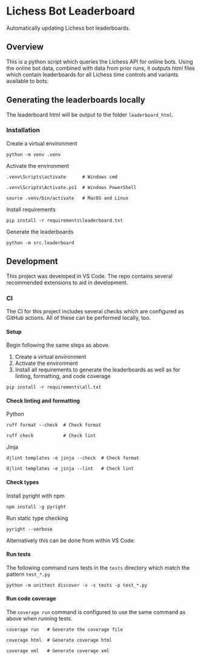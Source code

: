 # Lichess Bot Leaderboard

Automatically updating Lichess bot leaderboards.

## Overview

This is a python script which queries the Lichess API for online bots. Using the online bot data, combined with data from prior runs, it outputs html files which contain leaderboards for all Lichess time controls and variants available to bots.

## Generating the leaderboards locally

The leaderboard html will be output to the folder `leaderboard_html`.

### Installation

Create a virtual environment

```shell
python -m venv .venv
```

Activate the environment

```shell
.venv\Scripts\activate      # Windows cmd
```

```shell
.venv\Scripts\Activate.ps1  # Windows PowerShell
```

```shell
source .venv/bin/activate   # MacOS and Linux
```

Install requirements

```shell
pip install -r requirements\leaderboard.txt
```

Generate the leaderboards

```shell
python -m src.leaderboard
```

## Development

This project was developed in VS Code. The repo contains several recommended extensions to aid in development.

### CI

The CI for this project includes several checks which are configured as GitHub actions. All of these can be performed locally, too.

#### **Setup**

Begin following the same steps as above.

1. Create a virtual environment
2. Activate the environment
3. Install all requirements to generate the leaderboards as well as for linting, formatting, and code coverage

```shell
pip install -r requirements\all.txt
```

#### **Check linting and formatting**

Python

```shell
ruff format --check  # Check format
```

```shell
ruff check           # Check lint
```

Jinja

```shell
djlint templates -e jinja --check  # Check format
```

```shell
djlint templates -e jinja --lint   # Check lint
```

#### **Check types**

Install pyright with npm

```shell
npm install -g pyright
```

Run static type checking

``` shell
pyright --verbose
```

Alternatively this can be done from within VS Code.

#### **Run tests**

The following command runs tests in the `tests` directory which match the pattern `test_*.py`

```shell
python -m unittest discover -v -s tests -p test_*.py
```

#### **Run code coverage**

The `coverage run` command is configured to use the same command as above when running tests.

```shell
coverage run   # Generate the coverage file
```

```shell
coverage html  # Generate coverage html
```

```shell
coverage xml   # Generate coverage xml
```
